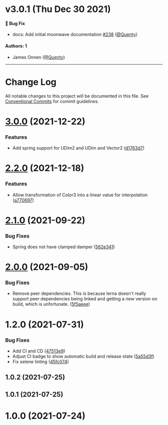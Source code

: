 # v3.0.1 (Thu Dec 30 2021)

#### 🐛 Bug Fix

- docs: Add initial moonwave documentation [#238](https://github.com/Quenty/NevermoreEngine/pull/238) ([@Quenty](https://github.com/Quenty))

#### Authors: 1

- James Onnen ([@Quenty](https://github.com/Quenty))

---

# Change Log

All notable changes to this project will be documented in this file.
See [Conventional Commits](https://conventionalcommits.org) for commit guidelines.

# [3.0.0](https://github.com/Quenty/NevermoreEngine/compare/@quenty/spring@2.2.0...@quenty/spring@3.0.0) (2021-12-22)


### Features

* Add spring support for UDim2 and UDim and Vector2 ([d1763d7](https://github.com/Quenty/NevermoreEngine/commit/d1763d7cdc65ad5df4bbe38897cd9a446bb61bb1))





# [2.2.0](https://github.com/Quenty/NevermoreEngine/compare/@quenty/spring@2.1.0...@quenty/spring@2.2.0) (2021-12-18)


### Features

* Allow transformation of Color3 into a linear value for interpolation ([a770697](https://github.com/Quenty/NevermoreEngine/commit/a7706970e4de8969bdd0f5a8b54e1803c89f9e87))





# [2.1.0](https://github.com/Quenty/NevermoreEngine/compare/@quenty/spring@2.0.0...@quenty/spring@2.1.0) (2021-09-22)


### Bug Fixes

* Spring does not have clamped damper ([562e341](https://github.com/Quenty/NevermoreEngine/commit/562e34122f302e30fe8362ee99e8b2e4acff4d3f))





# [2.0.0](https://github.com/Quenty/NevermoreEngine/compare/@quenty/spring@1.2.0...@quenty/spring@2.0.0) (2021-09-05)


### Bug Fixes

* Remove peer dependencies. This is because lerna doesn't really support peer dependencies being linked and getting a new version on build, which is unfortunate. ([5f5aeee](https://github.com/Quenty/NevermoreEngine/commit/5f5aeeea8de9975435309e53679f0ef7064f9dd0))





# 1.2.0 (2021-07-31)


### Bug Fixes

* Add CI and CD ([47513e9](https://github.com/Quenty/NevermoreEngine/commit/47513e9b568162707534af132396dd8756947dd3))
* Adjust CI badge to show automatic build and release state ([5a55d3f](https://github.com/Quenty/NevermoreEngine/commit/5a55d3f19bf8d66a760d67da9b56ed47fab74656))
* Fix selene linting ([45fc074](https://github.com/Quenty/NevermoreEngine/commit/45fc07489ee59127ac6582689f19a0e87c1e5b5a))



## 1.0.2 (2021-07-25)



## 1.0.1 (2021-07-25)



# 1.0.0 (2021-07-24)

